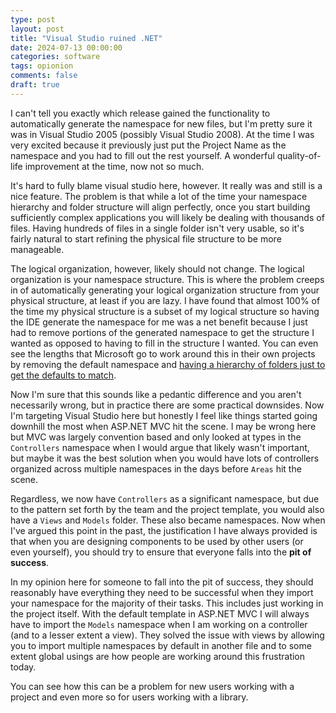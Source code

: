 ```yaml
---
type: post
layout: post
title: "Visual Studio ruined .NET"
date: 2024-07-13 00:00:00
categories: software
tags: opionion
comments: false
draft: true
---
```


I can't tell you exactly which release gained the functionality to automatically generate the namespace
for new files, but I'm pretty sure it was in Visual Studio 2005 (possibly Visual Studio 2008). At the
time I was very excited because it previously just put the Project Name as the namespace and you had
to fill out the rest yourself. A wonderful quality-of-life improvement at the time, now not so much.

It's hard to fully blame visual studio here, however. It really was and still is a nice feature.
The problem is that while a lot of the time your namespace hierarchy and folder structure will
align perfectly, once you start building sufficiently complex applications you will likely be dealing
with thousands of files. Having hundreds of files in a single folder isn't very usable, so it's 
fairly natural to start refining the physical file structure to be more manageable.

The logical organization, however, likely should not change. The logical organization is your
namespace structure. This is where the problem creeps in of automatically generating your
logical organization structure from your physical structure, at least if you are lazy. I have
found that almost 100% of the time my physical structure is a subset of my logical structure so
having the IDE generate the namespace for me was a net benefit because I just had to remove portions
of the generated namespace to get the structure I wanted as opposed to having to fill in the structure
I wanted. You can even see the lengths that Microsoft go to work around this in their own projects
by removing the default namespace and [having a hierarchy of folders just to get the defaults to match][1].

Now I'm sure that this sounds like a pedantic difference and you aren't necessarily wrong, but in 
practice there are some practical downsides. Now I'm targeting Visual Studio here but honestly I
feel like things started going downhill the most when ASP.NET MVC hit the scene. I may be wrong here
but MVC was largely convention based and only looked at types in the `Controllers` namespace when
I would argue that likely wasn't important, but maybe it was the best solution when you would have
lots of controllers organized across multiple namespaces in the days before `Areas` hit the scene.

Regardless, we now have `Controllers` as a significant namespace, but due to the pattern set forth
by the team and the project template, you would also have a `Views` and `Models` folder. These also
became namespaces. Now when I've argued this point in the past, the justification I have always 
provided is that when you are designing components to be used by other users (or even yourself), you
should try to ensure that everyone falls into the **pit of success**.

In my opinion here for someone to fall into the pit of success, they should reasonably have everything
they need to be successful when they import your namespace for the majority of their tasks. This
includes just working in the project itself. With the default template in ASP.NET MVC I will always
have to import the `Models` namespace when I am working on a controller (and to a lesser extent a view).
They solved the issue with views by allowing you to import multiple namespaces by default in another file
and to some extent global usings are how people are working around this frustration today.

You can see how this can be a problem for new users working with a project and even more so for users
working with a library. 

[1]: https://github.com/dotnet/runtime/tree/main/src/libraries/System.Text.Json/src/System/Text/Json